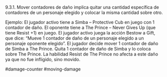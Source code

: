 9.3.1. Mover contadores de daño implica quitar una cantidad específica de contadores de un personaje elegido y colocar la misma cantidad sobre otro.

Ejemplo: El jugador activo tiene a Simba – Protective Cub en juego con 1 contador de daño. El oponente tiene a The Prince – Never Gives Up (que tiene Resist +1) en juego. El jugador activo juega la acción Bestow a Gift, que dice: “Mueve 1 contador de daño de un personaje elegido a un personaje oponente elegido”. El jugador decide mover 1 contador de daño de Simba a The Prince. Quita 1 contador de daño de Simba y lo coloca sobre The Prince. La habilidad Resist de The Prince no afecta a este daño ya que no fue infligido, sino movido.

#damage-counter #moving-damage